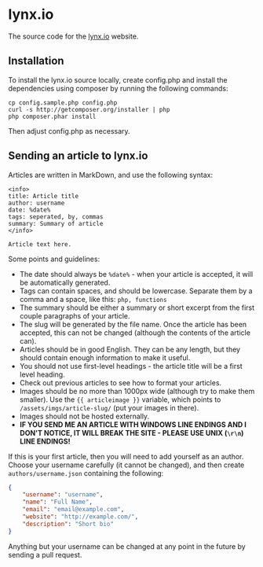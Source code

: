 # lynx.io

The source code for the [lynx.io](http://lynx.io/) website.

## Installation

To install the lynx.io source locally, create config.php and install the dependencies using composer by running the following commands:

```
cp config.sample.php config.php
curl -s http://getcomposer.org/installer | php
php composer.phar install
```

Then adjust config.php as necessary.


## Sending an article to lynx.io

Articles are written in MarkDown, and use the following syntax:

```
<info>
title: Article title
author: username
date: %date%
tags: seperated, by, commas
summary: Summary of article
</info>

Article text here.
```

Some points and guidelines:

* The date should always be `%date%` - when your article is accepted, it will be automatically generated.
* Tags can contain spaces, and should be lowercase. Separate them by a comma and a space, like this: `php, functions`
* The summary should be either a summary or short excerpt from the first couple paragraphs of your article.
* The slug will be generated by the file name. Once the article has been accepted, this can not be changed (although the contents of the article can).
* Articles should be in good English. They can be any length, but they should contain enough information to make it useful.
* You should not use first-level headings - the article title will be a first level heading.
* Check out previous articles to see how to format your articles.
* Images should be no more than 1000px wide (although try to make them smaller). Use the `{{ articleimage }}` variable, which points to `/assets/imgs/article-slug/` (put your images in there).
* Images should not be hosted externally.
* **IF YOU SEND ME AN ARTICLE WITH WINDOWS LINE ENDINGS AND I DON'T NOTICE, IT WILL BREAK THE SITE - PLEASE USE UNIX (`\r\n`) LINE ENDINGS!**

If this is your first article, then you will need to add yourself as an author. Choose your username carefully (it cannot be changed), and then create `authors/username.json` containing the following:

```json
{
	"username": "username",
	"name": "Full Name",
	"email": "email@example.com",
	"website": "http://example.com/",
	"description": "Short bio"
}
```

Anything but your username can be changed at any point in the future by sending a pull request.